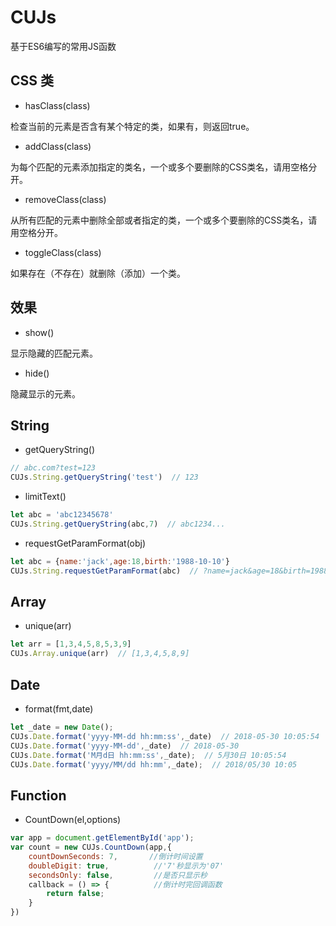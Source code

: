 # CUJs
基于ES6编写的常用JS函数

## CSS 类

- hasClass(class)

检查当前的元素是否含有某个特定的类，如果有，则返回true。

- addClass(class)

为每个匹配的元素添加指定的类名，一个或多个要删除的CSS类名，请用空格分开。

- removeClass(class)

从所有匹配的元素中删除全部或者指定的类，一个或多个要删除的CSS类名，请用空格分开。

- toggleClass(class)

如果存在（不存在）就删除（添加）一个类。


## 效果

- show()

显示隐藏的匹配元素。

- hide()

隐藏显示的元素。


## String

- getQueryString()
``` js
// abc.com?test=123
CUJs.String.getQueryString('test')  // 123
```

- limitText()
``` js
let abc = 'abc12345678'
CUJs.String.getQueryString(abc,7)  // abc1234...
```

- requestGetParamFormat(obj)
``` js
let abc = {name:'jack',age:18,birth:'1988-10-10'}
CUJs.String.requestGetParamFormat(abc)  // ?name=jack&age=18&birth=1988-10-10
```


## Array

- unique(arr)
``` js
let arr = [1,3,4,5,8,5,3,9]
CUJs.Array.unique(arr)  // [1,3,4,5,8,9]
```


## Date

- format(fmt,date)
``` js
let _date = new Date();
CUJs.Date.format('yyyy-MM-dd hh:mm:ss',_date)  // 2018-05-30 10:05:54
CUJs.Date.format('yyyy-MM-dd',_date)  // 2018-05-30
CUJs.Date.format('M月d日 hh:mm:ss',_date);  // 5月30日 10:05:54
CUJs.Date.format('yyyy/MM/dd hh:mm',_date);  // 2018/05/30 10:05
```


## Function

- CountDown(el,options)
``` js
var app = document.getElementById('app');
var count = new CUJs.CountDown(app,{
    countDownSeconds: 7,       //倒计时间设置
    doubleDigit: true,          //'7'秒显示为'07'
    secondsOnly: false,         //是否只显示秒
    callback = () => {          //倒计时完回调函数
        return false;
    }
})
```